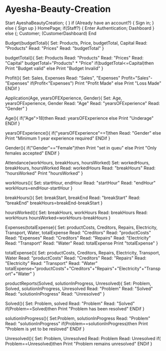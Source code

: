 # Ayesha-Beauty-Creation

Start
AyeshaBeautyCreation; {
}
if (Already have an account?) {
  Sign in;
} else {
  Sign up 
}
HomePage;
if(Staff?) {
 Enter Authentication;
 Dashboard
} else {;
Customer;
(CustomerDashboard)
End

Budget(budgetTotal){
Set: Products, Price, budgetTotal, Capital
Read: "Products"
Read: "Prices"
Read: "budgetTotal" }

budgetTotal(){
Set: Products
Read: "Products"
Read: "Prices"
Read: "Capital"
budgetTotal="Products" * "Price"
if(budgetTotal<=Capital)then
Print "Budget valid"
    else
Print "Budget Invalid" }

Profit(){
Set: Sales, Expenses
Read: "Sales", "Expenses"
Profit="Sales"-"Expenses"
if(Profit<"Expenses")
Print "Profit Made"
   else
Print "Loss Made"
ENDif }

Application(Age, yearsOFEXperience, Gender){
Set: Age, yearsOFExperience, Gender
Read: "Age"
Read: "yearsOFExperience"
Read: "Gender" }

Age(){ 
if("Age">18)then
Read: yearsOFExperience
    else
Print "Underage"
ENDif }

yearsOFExperience(){
if("yearsOFExperience"==1)then
Read: "Gender"
    else
Print "Minimum 1 year experience required"
ENDif }

Gender(){
if("Gender"=="Female")then
Print "set in queu"
   else
Print "Only females accepted"
ENDif }


Attendance(workHours, breakHours, hoursWorked)
Set: workedHours, breakHours, hoursWorked
Read: workedHours
Read: "breakHours"
Read: "hoursWorked"
Print "hoursWorked" }

workHours(){
Set: startHour, endHour
Read: "startHour"
Read: "endHour"
workHours=endHour-startHour }

breakHours(){
Set: breakStart, breakEnd
Read: "breakStart" 
Read: "breakEnd"
breakHours=breakEnd-breakStart }

hoursWorked(){
Set: breakHours, workHours
Read: breakHours
Read: workHours
hoursWorked=workHours-breakHours }

Expenses(totalExpense){
Set: productCosts, Creditors, Repairs, Electricity, Transport, Water, totalExpense
Read: "Creditors"
Read: "productCosts"
Read: "Expenses"
Read: "Creditors" 
Read: "Repairs" 
Read: "Electricity" 
Read: "Transport" 
Read: "Water"
Read: totalExpense
Print "totalExpense" }

totalExpense(){
Set: productCosts, Creditors, Repairs, Electricity, Transport, Water
Read: "productCosts"
Read: "Creditors" 
Read: "Repairs" 
Read: "Electricity" 
Read: "Transport" 
Read: "Water"
totalExpense="productCosts"+"Creditors"+"Repairs"+"Electricity"+"Transport"+"Water" }


productReports(Solved, solutionInProgress, Unresolved){
Set: Problem, Solved, solutionInProgress, Unresolved
Read: "Problem"
Read: "Solved"
Read: "solutionInProgress"
Read: "Unresolved" }

Solved(){
Set: Problem, solved
Read: "Problem"
Read: "Solved"
if(Problem==Solved)then
Print "Problem has been resolved" 
ENDif }

solutionInProgress(){
Set:Problem, solutionInProgress
Read: "Problem"
Read: "solutionInProgress"
if(Problem==solutionInProgress)then
Print "Problem is yet to be resloved"
ENDif }

Unresolved(){
Set: Problem, Unresolved
Read: Problem
Read: Unresolved
if( Problem==Unresolved)then
Print "Problem remains unresolved"
ENDif }










